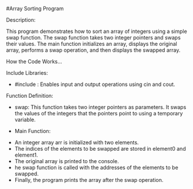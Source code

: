 #Array Sorting Program

Description:

This program demonstrates how to sort an array of integers using a 
simple swap function. The swap function takes two integer pointers 
and swaps their values. The main function initializes an array, 
displays the original array, performs a swap operation, and then 
displays the swapped array.


How the Code Works...

Include Libraries:
- #include <iostream>: Enables input and output operations using cin and cout.

Function Definition:
- swap: This function takes two integer pointers as parameters. It swaps the values of the integers that the pointers point to using a temporary variable.

- Main Function:
* An integer array arr is initialized with two elements.
* The indices of the elements to be swapped are stored in element0 and
element1.
* The original array is printed to the console.
* he swap function is called with the addresses of the elements to be swapped.
* Finally, the program prints the array after the swap operation.

